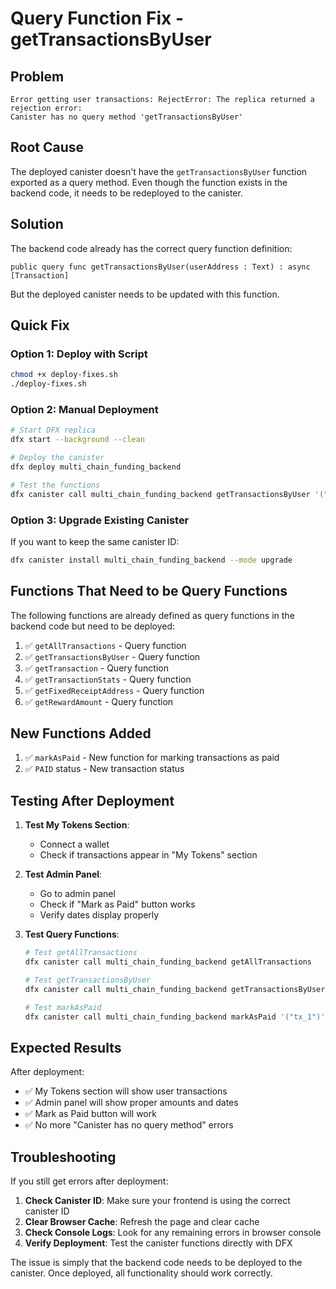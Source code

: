 # Query Function Fix - getTransactionsByUser

## Problem
```
Error getting user transactions: RejectError: The replica returned a rejection error:
Canister has no query method 'getTransactionsByUser'
```

## Root Cause
The deployed canister doesn't have the `getTransactionsByUser` function exported as a query method. Even though the function exists in the backend code, it needs to be redeployed to the canister.

## Solution
The backend code already has the correct query function definition:
```motoko
public query func getTransactionsByUser(userAddress : Text) : async [Transaction]
```

But the deployed canister needs to be updated with this function.

## Quick Fix

### Option 1: Deploy with Script
```bash
chmod +x deploy-fixes.sh
./deploy-fixes.sh
```

### Option 2: Manual Deployment
```bash
# Start DFX replica
dfx start --background --clean

# Deploy the canister
dfx deploy multi_chain_funding_backend

# Test the functions
dfx canister call multi_chain_funding_backend getTransactionsByUser '("0x23f8f22bc0ed154a9ea7cb581c6e15ed93be9708")'
```

### Option 3: Upgrade Existing Canister
If you want to keep the same canister ID:
```bash
dfx canister install multi_chain_funding_backend --mode upgrade
```

## Functions That Need to be Query Functions

The following functions are already defined as query functions in the backend code but need to be deployed:

1. ✅ `getAllTransactions` - Query function
2. ✅ `getTransactionsByUser` - Query function  
3. ✅ `getTransaction` - Query function
4. ✅ `getTransactionStats` - Query function
5. ✅ `getFixedReceiptAddress` - Query function
6. ✅ `getRewardAmount` - Query function

## New Functions Added

1. ✅ `markAsPaid` - New function for marking transactions as paid
2. ✅ `PAID` status - New transaction status

## Testing After Deployment

1. **Test My Tokens Section**:
   - Connect a wallet
   - Check if transactions appear in "My Tokens" section

2. **Test Admin Panel**:
   - Go to admin panel
   - Check if "Mark as Paid" button works
   - Verify dates display properly

3. **Test Query Functions**:
   ```bash
   # Test getAllTransactions
   dfx canister call multi_chain_funding_backend getAllTransactions
   
   # Test getTransactionsByUser
   dfx canister call multi_chain_funding_backend getTransactionsByUser '("USER_ADDRESS")'
   
   # Test markAsPaid
   dfx canister call multi_chain_funding_backend markAsPaid '("tx_1")'
   ```

## Expected Results

After deployment:
- ✅ My Tokens section will show user transactions
- ✅ Admin panel will show proper amounts and dates
- ✅ Mark as Paid button will work
- ✅ No more "Canister has no query method" errors

## Troubleshooting

If you still get errors after deployment:

1. **Check Canister ID**: Make sure your frontend is using the correct canister ID
2. **Clear Browser Cache**: Refresh the page and clear cache
3. **Check Console Logs**: Look for any remaining errors in browser console
4. **Verify Deployment**: Test the canister functions directly with DFX

The issue is simply that the backend code needs to be deployed to the canister. Once deployed, all functionality should work correctly.
